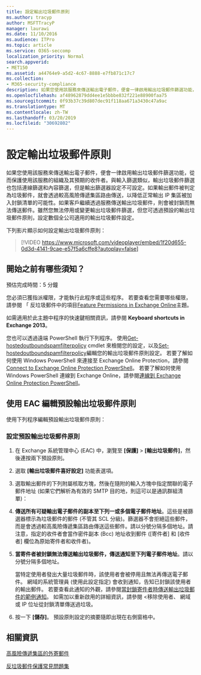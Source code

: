 ```yaml
---
title: 設定輸出垃圾郵件原則
ms.author: tracyp
author: MSFTTracyP
manager: laurawi
ms.date: 11/10/2016
ms.audience: ITPro
ms.topic: article
ms.service: O365-seccomp
localization_priority: Normal
search.appverid:
- MET150
ms.assetid: a44764e9-a5d2-4c67-8888-e7fb871c17c7
ms.collection:
- M365-security-compliance
description: 如果您使用該服務來傳送輸出電子郵件，便會一律啟用輸出垃圾郵件篩選功能，從而保護使用該服務的組織及其預期的收件者。
ms.openlocfilehash: af48962879dd4ee1e5bbbe832f221e88900faa75
ms.sourcegitcommit: 0f93b37c39d807dec91f118aa671a3430c47a9ac
ms.translationtype: MT
ms.contentlocale: zh-TW
ms.lasthandoff: 03/20/2019
ms.locfileid: "30692802"
---
```

# <a name="configure-the-outbound-spam-policy"></a>設定輸出垃圾郵件原則

如果您使用該服務來傳送輸出電子郵件，便會一律啟用輸出垃圾郵件篩選功能，從而保護使用該服務的組織及其預期的收件者。與輸入篩選類似，輸出垃圾郵件篩選也包括連線篩選和內容篩選，但是輸出篩選器設定不可設定。如果輸出郵件被判定為垃圾郵件，就會透過較高風險傳遞集區路由傳送，以降低正常輸出 IP 集區被加入封鎖清單的可能性。如果客戶繼續透過服務傳送輸出垃圾郵件，則會被封鎖而無法傳送郵件。雖然您無法停用或變更輸出垃圾郵件篩選，但您可透過預設的輸出垃圾郵件原則，設定數個全公司適用的輸出垃圾郵件設定。 
  
下列影片顯示如何設定輸出垃圾郵件原則：
  
> [!VIDEO https://www.microsoft.com/videoplayer/embed/1f20d655-0d3d-4141-9cae-e57f5a6cffe8?autoplay=false]
  
## <a name="what-do-you-need-to-know-before-you-begin"></a>開始之前有哪些須知？
<a name="sectionSection0"> </a>

預估完成時間：5 分鐘
  
您必須已獲指派權限，才能執行此程序或這些程序。 若要查看您需要哪些權限，請參閱 「 反垃圾郵件中的項目[Feature Permissions in Exchange Online](http://technet.microsoft.com/library/15073ce1-0917-403b-8839-02a2ebc96e16.aspx)主題。 
  
如需適用於此主題中程序的快速鍵相關資訊，請參閱 **Keyboard shortcuts in Exchange 2013**。
  
您也可以透過遠端 PowerShell 執行下列程序。 使用[Get-hostedoutboundspamfilterpolicy](http://technet.microsoft.com/library/8f15c83c-c10a-4d9d-b135-35321430bdc2.aspx) cmdlet 來檢閱您的設定，以及[Set-hostedoutboundspamfilterpolicy](http://technet.microsoft.com/library/665d1b04-d4b5-4a0e-811a-4e37096ccbfd.aspx)編輯您的輸出垃圾郵件原則設定。 若要了解如何使用 Windows PowerShell 來連接至 Exchange Online Protection，請參閱[Connect to Exchange Online Protection PowerShell](https://go.microsoft.com/fwlink/p/?linkid=627290)。 若要了解如何使用 Windows PowerShell 連線到 Exchange Online，請參閱[連線到 Exchange Online Protection PowerShell](https://go.microsoft.com/fwlink/p/?linkid=396554)。
  
## <a name="use-the-eac-to-edit-the-default-outbound-spam-policy"></a>使用 EAC 編輯預設輸出垃圾郵件原則
<a name="sectionSection1"> </a>

使用下列程序編輯預設輸出垃圾郵件原則：
  
### <a name="to-configure-the-default-outbound-spam-policy"></a>設定預設輸出垃圾郵件原則

1. 在 Exchange 系統管理中心 (EAC) 中，瀏覽至 **[保護]** \> **[輸出垃圾郵件]**，然後連按兩下預設原則。
    
2. 選取 **[輸出垃圾郵件喜好設定]** 功能表選項。 
    
3. 選取輸出郵件的下列附屬核取方塊，然後在隨附的輸入方塊中指定關聯的電子郵件地址 (如果它們解析為有效的 SMTP 目的地，則這可以是通訊群組清單)：
    
1. **傳送所有可疑輸出電子郵件的副本至下列一或多個電子郵件地址**。這些是被篩選器標示為垃圾郵件的郵件 (不管其 SCL 分級)。篩選器不會拒絕這些郵件，而是會透過較高風險傳遞集區路由傳送這些郵件。請以分號分隔多個地址。請注意，指定的收件者會當作密件副本 (Bcc) 地址收到郵件 ([寄件者] 和 [收件者] 欄位為原始寄件者和收件者)。
    
2. **當寄件者被封鎖無法傳送輸出垃圾郵件，傳送通知至下列電子郵件地址**。請以分號分隔多個地址。
    
    當特定使用者發出大量垃圾郵件時，該使用者會被停用且無法再傳送電子郵件。 網域的系統管理員 (使用此設定指定) 會收到通知，告知已封鎖該使用者的輸出郵件。 若要查看此通知的外觀，請參閱[當封鎖寄件者時傳送輸出垃圾郵件的範例通知](sample-notification-when-a-sender-is-blocked-sending-outbound-spam.md)。 如需加以重新啟用的詳細資訊，請參閱 <<c0>移除使用者、 網域或 IP 位址從封鎖清單傳送過垃圾。
    
4. 按一下 **[儲存]**。 預設原則設定的摘要隨即出現在右側窗格中。
    
## <a name="for-more-information"></a>相關資訊
<a name="sectionSection2"> </a>

[高風險傳遞集區的外寄郵件](high-risk-delivery-pool-for-outbound-messages.md)
  
[反垃圾郵件保護常見問題集](anti-spam-protection-faq.md)
  

